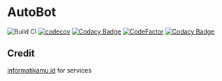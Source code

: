 # AutoBot

![Build CI](https://github.com/aquabellus/AutoBot/workflows/Build%20CI/badge.svg?branch=1st&event=push)
[![codecov](https://codecov.io/gh/aquabellus/AutoBot/branch/1st/graph/badge.svg?token=BE9SK3IZ6W)](https://codecov.io/gh/aquabellus/AutoBot)
[![Codacy Badge](https://app.codacy.com/project/badge/Coverage/c767736928aa493bb61122b060dc1175)](https://www.codacy.com/gh/aquabellus/AutoBot/dashboard?utm_source=github.com&utm_medium=referral&utm_content=aquabellus/AutoBot&utm_campaign=Badge_Coverage)
[![CodeFactor](https://www.codefactor.io/repository/github/aquabellus/autobot/badge)](https://www.codefactor.io/repository/github/aquabellus/autobot)
[![Codacy Badge](https://app.codacy.com/project/badge/Grade/c767736928aa493bb61122b060dc1175)](https://www.codacy.com/gh/aquabellus/AutoBot/dashboard?utm_source=github.com&amp;utm_medium=referral&amp;utm_content=aquabellus/AutoBot&amp;utm_campaign=Badge_Grade)

## Credit

[informatikamu.id](https://ig.informatikamu.id/) for services
